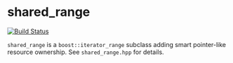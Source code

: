 shared\_range
=============

[![Build Status](https://circleci.com/gh/RhysU/shared_range.svg?style=shield)](https://app.circleci.com/pipelines/github/RhysU/shared_range)

`shared_range` is a `boost::iterator_range` subclass adding smart pointer-like
resource ownership.  See `shared_range.hpp` for details.
